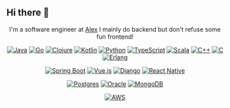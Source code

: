 ## Hi there 👋




<div align="center">

I'm a software engineer at [Alex](https://www.alextherapeutics.com) I mainly do backend but don't refuse some fun frontend! 

[![Java](https://img.shields.io/badge/Java-%23ED8B00.svg?logo=openjdk&logoColor=white)](#)
[![Go](https://img.shields.io/badge/Go-%2300ADD8.svg?&logo=go&logoColor=white)](#)
[![Clojure](https://img.shields.io/badge/Clojure-5881D8?logo=clojure&logoColor=fff)](#)
[![Kotlin](https://img.shields.io/badge/Kotlin-%237F52FF.svg?logo=kotlin&logoColor=white)](#)
[![Python](https://img.shields.io/badge/Python-3776AB?logo=python&logoColor=fff)](#)
[![TypeScript](https://img.shields.io/badge/TypeScript-3178C6?logo=typescript&logoColor=fff)](#)
[![Scala](https://img.shields.io/badge/Scala-%23DC322F.svg?logo=scala&logoColor=white)](#)
[![C++](https://img.shields.io/badge/C++-%2300599C.svg?logo=c%2B%2B&logoColor=white)](#)
[![C](https://img.shields.io/badge/C-00599C?logo=c&logoColor=white)](#)
[![Erlang](https://img.shields.io/badge/Erlang-A90533?logo=erlang&logoColor=fff)](#)

[![Spring Boot](https://img.shields.io/badge/Spring%20Boot-6DB33F?logo=springboot&logoColor=fff)](#)
[![Vue.js](https://img.shields.io/badge/Vue.js-4FC08D?logo=vuedotjs&logoColor=fff)](#)
[![Django](https://img.shields.io/badge/Django-%23092E20.svg?logo=django&logoColor=white)](#)
[![React Native](https://img.shields.io/badge/React_Native-%2320232a.svg?logo=react&logoColor=%2361DAFB)](#)


[![Postgres](https://img.shields.io/badge/Postgres-%23316192.svg?logo=postgresql&logoColor=white)](#)
[![Oracle](https://img.shields.io/badge/Oracle-F80000?logo=oracle&logoColor=fff)](#)
[![MongoDB](https://img.shields.io/badge/MongoDB-%234ea94b.svg?logo=mongodb&logoColor=white)](#)

[![AWS](https://img.shields.io/badge/AWS-%23FF9900.svg?logo=amazon-web-services&logoColor=white)](#)
</div>

<!--
**FelixFonteneau/FelixFonteneau** is a ✨ _special_ ✨ repository because its `README.md` (this file) appears on your GitHub profile.

Here are some ideas to get you started:

- 🔭 I’m currently working on ...
- 🌱 I’m currently learning ...
- 👯 I’m looking to collaborate on ...
- 🤔 I’m looking for help with ...
- 💬 Ask me about ...
- 📫 How to reach me: ...
- 😄 Pronouns: ...
- ⚡ Fun fact: ...
-->

